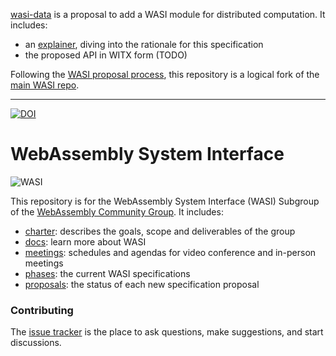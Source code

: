 [wasi-data](https://github.com/WebAssembly/wasi-data) is a proposal to add a WASI module for distributed computation. It includes:
 - an [explainer](proposals/wasi-data/Explainer.md), diving into the rationale for this specification
 - the proposed API in WITX form (TODO)

Following the [WASI proposal
process](https://github.com/WebAssembly/WASI/blob/master/docs/Process.md), this repository is a
logical fork of the [main WASI repo](https://github.com/WebAssembly/WASI).

----

[![DOI](https://zenodo.org/badge/DOI/10.5281/zenodo.4323447.svg)](https://doi.org/10.5281/zenodo.4323447)

# WebAssembly System Interface

![WASI](WASI.png)

This repository is for the WebAssembly System Interface (WASI) Subgroup of the
[WebAssembly Community Group]. It includes:
 - [charter]: describes the goals, scope and deliverables of the group
 - [docs]: learn more about WASI
 - [meetings]: schedules and agendas for video conference and in-person meetings
 - [phases]: the current WASI specifications
 - [proposals]: the status of each new specification proposal

[charter]: Charter.md
[docs]: docs/README.md
[meetings]: https://github.com/WebAssembly/meetings/tree/master/wasi
[phases]: phases/README.md
[proposals]: docs/Proposals.md
[WebAssembly Community Group]: https://www.w3.org/community/webassembly/

### Contributing

The [issue tracker] is the place to ask questions, make suggestions, and start discussions.

[issue tracker]: https://github.com/WebAssembly/WASI/issues
